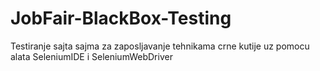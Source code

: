 # JobFair-BlackBox-Testing
Testiranje sajta sajma za zaposljavanje tehnikama crne kutije uz pomocu alata SeleniumIDE i SeleniumWebDriver
